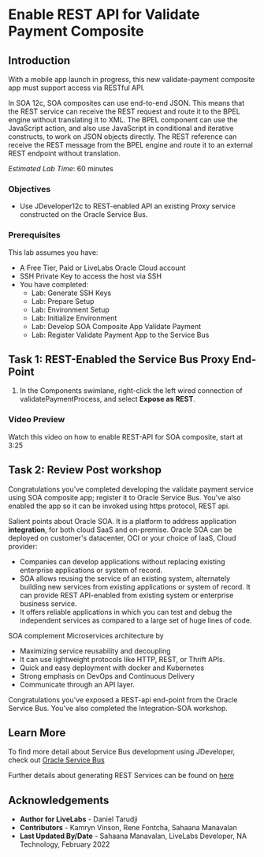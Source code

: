 # Enable REST API for Validate Payment Composite

## Introduction
With a mobile app launch in progress, this new validate-payment composite app must support access via RESTful API.

In SOA 12c, SOA composites can use end-to-end JSON. This means that the REST service can receive the REST request and route it to the BPEL engine without translating it to XML. The BPEL component can use the JavaScript action, and also use JavaScript in conditional and iterative constructs, to work on JSON objects directly. The REST reference can receive the REST message from the BPEL engine and route it to an external REST endpoint without translation.

*Estimated Lab Time*: 60 minutes

### Objectives
- Use JDeveloper12c to REST-enabled API an existing Proxy service constructed on the Oracle Service Bus.

### Prerequisites
This lab assumes you have:
- A Free Tier, Paid or LiveLabs Oracle Cloud account
- SSH Private Key to access the host via SSH
- You have completed:
    - Lab: Generate SSH Keys
    - Lab: Prepare Setup
    - Lab: Environment Setup
    - Lab: Initialize Environment
    - Lab: Develop SOA Composite App Validate Payment
    - Lab: Register Validate Payment App to the Service Bus

## Task 1: REST-Enabled the Service Bus Proxy End-Point

1. In the Components swimlane, right-click the left wired connection of validatePaymentProcess, and select **Expose as REST**.

### Video Preview

Watch this video on how to enable REST-API for SOA composite, start at 3:25

   [](youtube:50i0b8ry-z8)

## Task 2: Review Post workshop

Congratulations you've completed developing the validate payment service using SOA composite app; register it to Oracle Service Bus. You've also enabled the app so it can be invoked using https protocol, REST api.

Salient points about Oracle SOA. It is a platform to address application **integration**, for both cloud SaaS and on-premise. Oracle SOA can be deployed on customer's datacenter, OCI or your choice of IaaS, Cloud provider:

- Companies can develop applications without replacing existing enterprise applications or system of record.
- SOA allows reusing the service of an existing system, alternately building new services from existing applications or system of record. It can provide REST API-enabled from existing system or enterprise business service.
- It offers reliable applications in which you can test and debug the independent services as compared to a large set of huge lines of code.

SOA complement Microservices architecture by
- Maximizing service reusability and decoupling
- It can use lightweight protocols like HTTP, REST, or Thrift APIs.
- Quick and easy deployment with docker and Kubernetes
- Strong emphasis on DevOps and Continuous Delivery
- Communicate through an API layer.

Congratulations you've exposed a REST-api end-point from the Oracle Service Bus. You've also completed the Integration-SOA workshop.

<!-- You may proceed to next module in the advance workshop - build the process order application using soa composite. -->

<!-- The advance workshop
Once this workshop is completed. Next step is an advance workshop. In the advance workshop is to build a new order processing system for Avitek, referred to as ProcessOrder.

For the new business requirements in Avitek ‘s new order processing system:
1. Many different types of clients will access it over different protocols and data formats, including mobile devices.
2. With a mobile app launch in progress, next year at the latest, the new order processing system must support access via RESTful API.
3. It must allow existing systems to place orders using xml files and CSV files. These should be processed and fulfilled using the same new order provisioning infrastructure.

To build new order processing composite application, you will use templates. This is a new feature in SOA Suite 12c that can be used in BPEL. As well as Service Bus application. Here are the steps needed for this module:
1. Open e2e-1201-servicebus application and import Pipeline template resources (new feature!).
2. Next steps:
   - Configure ProcessOrder Business Service.
   - Configure Pipeline and Proxy using Pipeline template.
   - Test your application end-to-end.

You will leverage the validatePayment service you built in previous module.
At the end of this module, your solution will look similar to the following process flow diagram:

![](images/3/Module3-SOA.png) -->


 <!-- [Click here to navigate to Module 4](4-add-new-channel-for-ordering.md) -->

## Learn More

To find more detail about Service Bus development using JDeveloper, check out [Oracle Service Bus](https://docs.oracle.com/en/middleware/soa-suite/service-bus/12.2.1.4/develop/getting-started-oracle-service-bus-jdeveloper.html#GUID-669A9F6F-EE55-499A-AF33-D2FF7DB651B4)

Further details about generating REST Services can be found on [here](https://docs.oracle.com/en/middleware/soa-suite/service-bus/12.2.1.4/develop/creating-rest-services-oracle-service-bus.html#GUID-50F6B4C8-D34F-4729-BC8E-7785CEE66DA5)

## Acknowledgements
* **Author for LiveLabs** - Daniel Tarudji
* **Contributors** - Kamryn Vinson, Rene Fontcha, Sahaana Manavalan
* **Last Updated By/Date** - Sahaana Manavalan, LiveLabs Developer, NA Technology, February 2022 

